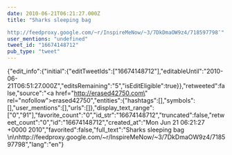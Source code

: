 ```yaml
---
date: 2010-06-21T06:21:27.000Z
title: "Sharks sleeping bag  

http://feedproxy.google.com/~r/InspireMeNow/~3/7DkDmaOW9z4/718597798″"
user_mentions: "undefined"
tweet_id: "16674148712"
pub_type: "tweet"
---
```

{"edit_info":{"initial":{"editTweetIds":["16674148712"],"editableUntil":"2010-06-21T06:51:27.000Z","editsRemaining":"5","isEditEligible":true}},"retweeted":false,"source":"<a href=\"http://erased42750.com\" rel=\"nofollow\">erased42750</a>","entities":{"hashtags":[],"symbols":[],"user_mentions":[],"urls":[]},"display_text_range":["0","91"],"favorite_count":"0","id_str":"16674148712","truncated":false,"retweet_count":"0","id":"16674148712","created_at":"Mon Jun 21 06:21:27 +0000 2010","favorited":false,"full_text":"Sharks sleeping bag  \n\nhttp://feedproxy.google.com/~r/InspireMeNow/~3/7DkDmaOW9z4/718597798","lang":"en"}
